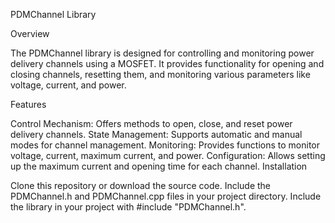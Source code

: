 PDMChannel Library

Overview

The PDMChannel library is designed for controlling and monitoring power delivery channels using a MOSFET. It provides functionality for opening and closing channels, resetting them, and monitoring various parameters like voltage, current, and power.

Features

Control Mechanism: Offers methods to open, close, and reset power delivery channels.
State Management: Supports automatic and manual modes for channel management.
Monitoring: Provides functions to monitor voltage, current, maximum current, and power.
Configuration: Allows setting up the maximum current and opening time for each channel.
Installation

Clone this repository or download the source code.
Include the PDMChannel.h and PDMChannel.cpp files in your project directory.
Include the library in your project with #include "PDMChannel.h".
